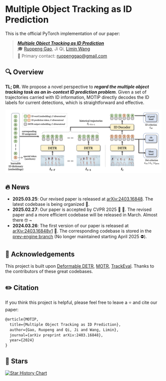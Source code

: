 # Multiple Object Tracking as ID Prediction

This is the official PyTorch implementation of our paper:

> ***[Multiple Object Tracking as ID Prediction](https://arxiv.org/abs/2403.16848)*** <br>
> :mortar_board: [Ruopeng Gao](https://ruopenggao.com/), Ji Qi, [Limin Wang](https://wanglimin.github.io/) <br>
> :e-mail: Primary contact: ruopenggao@gmail.com

## :mag: Overview

**TL; DR.** We propose a novel perspective to ***regard the multiple object tracking task as an in-context ID prediction problem***. Given a set of trajectories carried with ID information, MOTIP directly decodes the ID labels for current detections, which is straightforward and effective.

![Overview](./assets/overview.png)


## :fire: News

- <span style="font-variant-numeric: tabular-nums;">**2025.03.25**</span>: Our revised paper is released at [arXiv:2403.16848](https://arxiv.org/abs/2403.16848). The latest codebase is being organized :construction:.
- <span style="font-variant-numeric: tabular-nums;">**2025.02.27**</span>: Our paper is accepted by CVPR 2025 :tada: :tada:. The revised paper and a more efficient codebase will be released in March. Almost there :nerd_face: ~
- <span style="font-variant-numeric: tabular-nums;">**2024.03.26**</span>: The first version of our paper is released at [arXiv:2403.16848v1](https://arxiv.org/abs/2403.16848v1) :pushpin:. The corresponding codebase is stored in the [prev-engine branch](https://github.com/MCG-NJU/MOTIP/tree/prev-engine) (No longer maintained starting April 2025 :no_entry:).

## :bouquet: Acknowledgements

This project is built upon [Deformable DETR](https://github.com/fundamentalvision/Deformable-DETR), [MOTR](https://github.com/megvii-research/MOTR), [TrackEval](https://github.com/JonathonLuiten/TrackEval). Thanks to the contributors of these great codebases.

## :pencil2: Citation

If you think this project is helpful, please feel free to leave a :star: and cite our paper:

```tex
@article{MOTIP,
  title={Multiple Object Tracking as ID Prediction},
  author={Gao, Ruopeng and Qi, Ji and Wang, Limin},
  journal={arXiv preprint arXiv:2403.16848},
  year={2024}
}
```

## :star2: Stars

[![Star History Chart](https://api.star-history.com/svg?repos=MCG-NJU/MOTIP&type=Date)](https://star-history.com/#MCG-NJU/MOTIP&Date)
